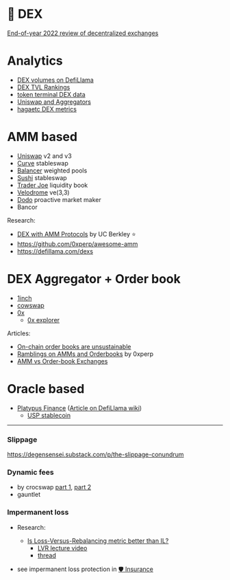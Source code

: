 # 🦄 DEX

[End-of-year 2022 review of decentralized exchanges](https://twitter.com/DefiIgnas/status/1605827795610787840)

# Analytics
- [DEX volumes on DefiLlama](https://defillama.com/dexs)
- [DEX TVL Rankings](https://defillama.com/protocols/Dexes)
- [token terminal DEX data](https://tokenterminal.com/terminal/markets/exchange)
- [Uniswap and Aggregators](https://dune.com/murathan/uniswap-protocol-and-aggregators)
- [hagaetc DEX metrics](https://dune.com/hagaetc/dex-metrics)

# AMM based
- [Uniswap](Uniswap) v2 and v3
- [Curve](Curve) stableswap
- [Balancer](Balancer) weighted pools
- [Sushi](Sushi) stableswap
- [Trader Joe](Trader-Joe) liquidity book
- [Velodrome](Velodrome) ve(3,3)
- [Dodo](Dodo) proactive market maker
- Bancor

Research:
- [DEX with AMM Protocols](https://berkeley-defi.github.io/assets/material/DEX%20with%20AMM%20Protocols.pdf) by UC Berkley ⭐️
- https://github.com/0xperp/awesome-amm
- https://defillama.com/dexs

# DEX Aggregator + Order book
- [1inch](1inch)
- [cowswap](https://cowswap.exchange/)
- [0x](https://www.0x.org/)
	- [0x explorer](https://explorer.0x.org/)

Articles:
- [On-chain order books are unsustainable](https://twitter.com/0xdoug/status/1564452970552508417)
- [Ramblings on AMMs and Orderbooks](https://mirror.xyz/0x0C23E0dE114d28112f52203cb9583B9826b05dDe/TLXq6hCSsgVmxIWxPRihWEQBoPr9Pf2-MYKATDctNp4) by 0xperp
- [AMM vs Order-book Exchanges](https://coinfam.substack.com/p/amm-vs-order-book-exchanges)

# Oracle based
- [Platypus Finance](http://platypus.finance) ([Article on DefiLlama wiki](https://wiki.defillama.com/wiki/Platypus_Finance))
	- [USP stablecoin](https://twitter.com/DefiIgnas/status/1598219389790171137)

---

### Slippage
https://degensensei.substack.com/p/the-slippage-conundrum

### Dynamic fees
- by crocswap [part 1](https://crocswap.medium.com/why-use-a-dynamic-fee-for-liquidity-pools-def07a1e6c3b), [part 2](https://crocswap.medium.com/exploring-low-resolution-dynamics-of-uniswap-fee-performance-820bea2f0b90)
- gauntlet

### Impermanent loss
- Research:
	- [Is Loss-Versus-Rebalancing metric better than IL?](https://moallemi.com/ciamac/papers/lvr-2022.pdf)
		- [LVR lecture video](https://www.youtube.com/watch?v=q5vyJJb-Uyw)
		- [thread](https://twitter.com/DeFi_Cheetah/status/1608677561919508480)

- see impermanent loss protection in [🛡️ Insurance](Insurance)
